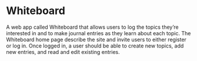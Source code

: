 # Whiteboard
A web app called Whiteboard that allows users to log the topics they’re interested in and to make journal entries as they learn about each topic. The Whiteboard home page describe the site and invite users to either register or log in. Once logged in, a user should be able to create new topics, add new entries, and read and edit existing entries.
